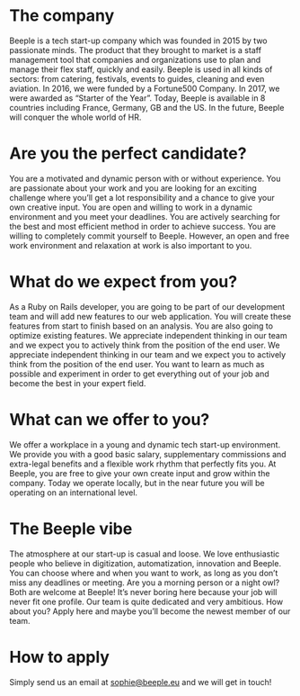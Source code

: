 # The company
Beeple is a tech start-up company which was founded in 2015 by two passionate minds. The product that they brought to market is a staff management tool that companies and organizations use to plan and manage their flex staff, quickly and easily. Beeple is used in all kinds of sectors: from catering, festivals, events to guides, cleaning and even aviation. In 2016, we were funded by a Fortune500 Company. In 2017, we were awarded as “Starter of the Year”. Today, Beeple is available in 8 countries including France, Germany, GB and the US. In the future, Beeple will conquer the whole world of HR.

# Are you the perfect candidate?
You are a motivated and dynamic person with or without experience. You are passionate about your work and you are looking for an exciting challenge where you’ll get a lot responsibility and a chance to give your own creative input. You are open and willing to work in a dynamic environment and you meet your deadlines. You are actively searching for the best and most efficient method in order to achieve success. You are willing to completely commit yourself to Beeple. However, an open and free work environment and relaxation at work is also important to you. 

# What do we expect from you?
As a Ruby on Rails developer, you are going to be part of our development team and will add new features to our web application. You will create these features from start to finish based on an analysis. You are also going to optimize existing features. We appreciate independent thinking in our team and we expect you to actively think from the position of the end user. We appreciate independent thinking in our team and we expect you to actively think from the position of the end user. You want to learn as much as possible and experiment in order to get everything out of your job and become the best in your expert field. 

# What can we offer to you?
We offer a workplace in a young and dynamic tech start-up environment. We provide you with a good basic salary, supplementary commissions and extra-legal benefits and a flexible work rhythm that perfectly fits you. At Beeple, you are free to give your own create input and grow within the company. Today we operate locally, but in the near future you will be operating on an international level.

# The Beeple vibe
The atmosphere at our start-up is casual and loose. We love enthusiastic people who believe in digitization, automatization, innovation and Beeple. You can choose where and when you want to work, as long as you don’t miss any deadlines or meeting. Are you a morning person or a night owl? Both are welcome at Beeple! It’s never boring here because your job will never fit one profile. Our team is quite dedicated and very ambitious. How about you? Apply here and maybe you’ll become the newest member of our team. 

# How to apply
Simply send us an email at sophie@beeple.eu and we will get in touch!
